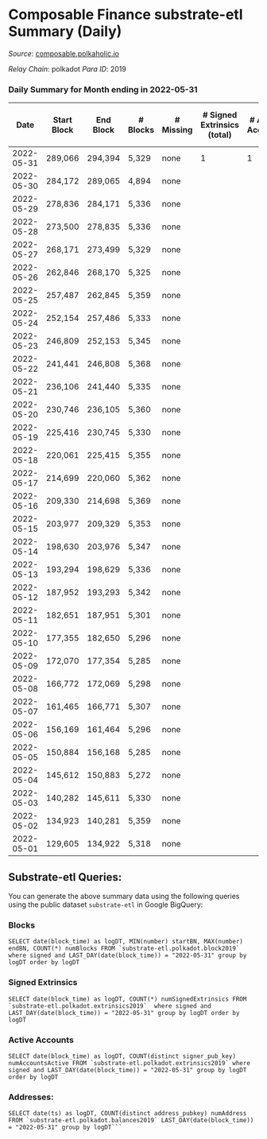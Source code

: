 # Composable Finance substrate-etl Summary (Daily)

_Source_: [composable.polkaholic.io](https://composable.polkaholic.io)

*Relay Chain*: polkadot
*Para ID*: 2019



### Daily Summary for Month ending in 2022-05-31


| Date | Start Block | End Block | # Blocks | # Missing | # Signed Extrinsics (total) | # Active Accounts | # Addresses with Balances | # Events | # Transfers | # XCM Transfers In | # XCM Transfers Out |
| ---- | ----------- | --------- | -------- | --------- | --------------------------- | ----------------- | ------------------------- | -------- | ----------- | ------------------ | ------------------- |
| 2022-05-31 | 289,066 | 294,394 | 5,329 | none | 1 | 1 | 6 | 10,662 |   |   |   |
| 2022-05-30 | 284,172 | 289,065 | 4,894 | none |  |  | 6 | 9,791 |   |   |   |
| 2022-05-29 | 278,836 | 284,171 | 5,336 | none |  |  | 6 | 10,675 |   |   |   |
| 2022-05-28 | 273,500 | 278,835 | 5,336 | none |  |  | 6 | 10,675 |   |   |   |
| 2022-05-27 | 268,171 | 273,499 | 5,329 | none |  |  | 6 | 10,661 |   |   |   |
| 2022-05-26 | 262,846 | 268,170 | 5,325 | none |  |  | 6 | 10,652 |   |   |   |
| 2022-05-25 | 257,487 | 262,845 | 5,359 | none |  |  | 6 | 10,721 |   |   |   |
| 2022-05-24 | 252,154 | 257,486 | 5,333 | none |  |  | 6 | 10,669 |   |   |   |
| 2022-05-23 | 246,809 | 252,153 | 5,345 | none |  |  | 6 | 10,696 |   |   |   |
| 2022-05-22 | 241,441 | 246,808 | 5,368 | none |  |  | 6 | 10,739 |   |   |   |
| 2022-05-21 | 236,106 | 241,440 | 5,335 | none |  |  | 6 | 10,673 |   |   |   |
| 2022-05-20 | 230,746 | 236,105 | 5,360 | none |  |  | 6 | 10,723 |   |   |   |
| 2022-05-19 | 225,416 | 230,745 | 5,330 | none |  |  | 6 | 10,663 |   |   |   |
| 2022-05-18 | 220,061 | 225,415 | 5,355 | none |  |  | 6 | 10,713 |   |   |   |
| 2022-05-17 | 214,699 | 220,060 | 5,362 | none |  |  | 6 | 10,727 |   |   |   |
| 2022-05-16 | 209,330 | 214,698 | 5,369 | none |  |  | 6 | 10,741 |   |   |   |
| 2022-05-15 | 203,977 | 209,329 | 5,353 | none |  |  | 6 | 10,709 |   |   |   |
| 2022-05-14 | 198,630 | 203,976 | 5,347 | none |  |  | 6 | 10,700 |   |   |   |
| 2022-05-13 | 193,294 | 198,629 | 5,336 | none |  |  | 6 | 10,675 |   |   |   |
| 2022-05-12 | 187,952 | 193,293 | 5,342 | none |  |  | 6 | 10,687 |   |   |   |
| 2022-05-11 | 182,651 | 187,951 | 5,301 | none |  |  | 6 | 10,605 |   |   |   |
| 2022-05-10 | 177,355 | 182,650 | 5,296 | none |  |  | 6 | 10,595 |   |   |   |
| 2022-05-09 | 172,070 | 177,354 | 5,285 | none |  |  | 6 | 10,573 |   |   |   |
| 2022-05-08 | 166,772 | 172,069 | 5,298 | none |  |  | 6 | 10,599 |   |   |   |
| 2022-05-07 | 161,465 | 166,771 | 5,307 | none |  |  | 6 | 10,617 |   |   |   |
| 2022-05-06 | 156,169 | 161,464 | 5,296 | none |  |  | 6 | 10,595 |   |   |   |
| 2022-05-05 | 150,884 | 156,168 | 5,285 | none |  |  | 6 | 10,576 |   |   |   |
| 2022-05-04 | 145,612 | 150,883 | 5,272 | none |  |  | 6 | 10,547 |   |   |   |
| 2022-05-03 | 140,282 | 145,611 | 5,330 | none |  |  | 6 | 10,663 |   |   |   |
| 2022-05-02 | 134,923 | 140,281 | 5,359 | none |  |  | 6 | 10,721 |   |   |   |
| 2022-05-01 | 129,605 | 134,922 | 5,318 | none |  |  | 6 | 10,638 |   |   |   |

## Substrate-etl Queries:
You can generate the above summary data using the following queries using the public dataset `substrate-etl` in Google BigQuery:


### Blocks
```
SELECT date(block_time) as logDT, MIN(number) startBN, MAX(number) endBN, COUNT(*) numBlocks FROM `substrate-etl.polkadot.block2019`  where signed and LAST_DAY(date(block_time)) = "2022-05-31" group by logDT order by logDT
```


### Signed Extrinsics
```
SELECT date(block_time) as logDT, COUNT(*) numSignedExtrinsics FROM `substrate-etl.polkadot.extrinsics2019`  where signed and LAST_DAY(date(block_time)) = "2022-05-31" group by logDT order by logDT
```


### Active Accounts
```
SELECT date(block_time) as logDT, COUNT(distinct signer_pub_key) numAccountsActive FROM `substrate-etl.polkadot.extrinsics2019` where signed and LAST_DAY(date(block_time)) = "2022-05-31" group by logDT order by logDT
```


### Addresses:
```
SELECT date(ts) as logDT, COUNT(distinct address_pubkey) numAddress FROM `substrate-etl.polkadot.balances2019` LAST_DAY(date(block_time)) = "2022-05-31" group by logDT```

